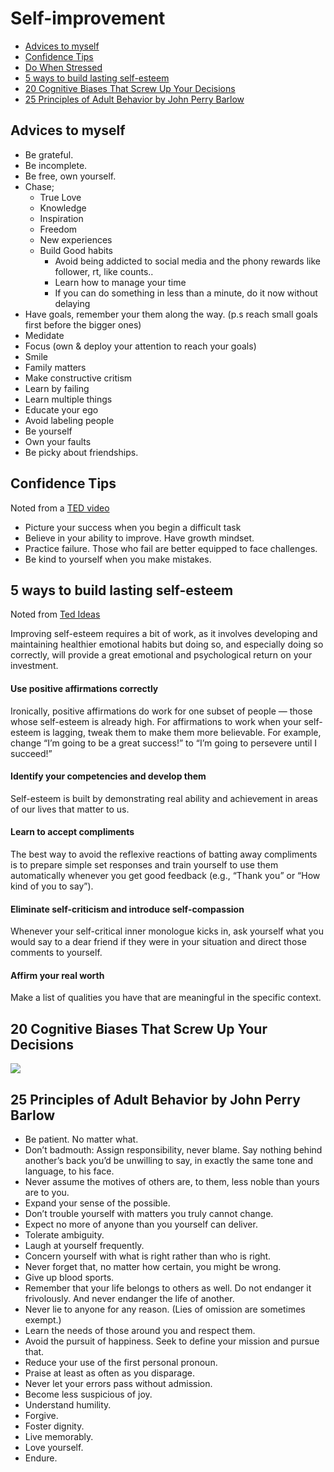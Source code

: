 # Self-improvement

* [Advices to myself](#advices-to-myself)
* [Confidence Tips](#confidence-tips)
* [Do When Stressed](#do-when-stressed)
* [5 ways to build lasting self-esteem](5-ways-to-build-lasting-self-esteem)
* [20 Cognitive Biases That Screw Up Your Decisions](#20-cognitive-biases-that-screw-up-your-decisions)
* [25 Principles of Adult Behavior by John Perry Barlow](#25-principles-of-adult-behavior-by-john-perry-barlow)

## Advices to myself

* Be grateful.
* Be incomplete.
* Be free, own yourself.
* Chase;
  * True Love
  * Knowledge
  * Inspiration
  * Freedom
  * New experiences
  * Build Good habits
    * Avoid being addicted to social media and the phony rewards like follower, rt, like counts..
    * Learn how to manage your time
    * If you can do something in less than a minute, do it now without delaying
* Have goals, remember your them along the way. (p.s reach small goals first before the bigger ones)
* Medidate
* Focus (own & deploy your attention to reach your goals)
* Smile
* Family matters
* Make constructive critism
* Learn by failing
* Learn multiple things
* Educate your ego
* Avoid labeling people
* Be yourself
* Own your faults
* Be picky about friendships.

## Confidence Tips

Noted from a [TED video](https://www.youtube.com/watch?v=l_NYrWqUR40)

* Picture your success when you begin a difficult task
* Believe in your ability to improve. Have growth mindset.
* Practice failure. Those who fail are better equipped to face challenges.
* Be kind to yourself when you make mistakes.

## 5 ways to build lasting self-esteem

Noted from [Ted Ideas](http://ideas.ted.com/5-ways-to-build-lasting-self-esteem)

Improving self-esteem requires a bit of work, as it involves developing and maintaining healthier emotional habits but doing so, and especially doing so correctly, will provide a great emotional and psychological return on your investment.

#### Use positive affirmations correctly

Ironically, positive affirmations do work for one subset of people — those whose self-esteem is already high. For affirmations to work when your self-esteem is lagging, tweak them to make them more believable. For example, change “I’m going to be a great success!” to “I’m going to persevere until I succeed!”

#### Identify your competencies and develop them

Self-esteem is built by demonstrating real ability and achievement in areas of our lives that matter to us.

#### Learn to accept compliments

The best way to avoid the reflexive reactions of batting away compliments is to prepare simple set responses and train yourself to use them automatically whenever you get good feedback (e.g., “Thank you” or “How kind of you to say”).

#### Eliminate self-criticism and introduce self-compassion

Whenever your self-critical inner monologue kicks in, ask yourself what you would say to a dear friend if they were in your situation and direct those comments to yourself.

#### Affirm your real worth

Make a list of qualities you have that are meaningful in the specific context.

## 20 Cognitive Biases That Screw Up Your Decisions

![](https://cldup.com/E3NvxhD1hp.jpg)

## 25 Principles of Adult Behavior by John Perry Barlow

* Be patient. No matter what.
* Don’t badmouth: Assign responsibility, never blame. Say nothing behind another’s back you’d be unwilling to say, in exactly the same tone and language, to his face.
* Never assume the motives of others are, to them, less noble than yours are to you.
* Expand your sense of the possible.
* Don’t trouble yourself with matters you truly cannot change.
* Expect no more of anyone than you yourself can deliver.
* Tolerate ambiguity.
* Laugh at yourself frequently.
* Concern yourself with what is right rather than who is right.
* Never forget that, no matter how certain, you might be wrong.
* Give up blood sports.
* Remember that your life belongs to others as well. Do not endanger it frivolously. And never endanger the life of another.
* Never lie to anyone for any reason. (Lies of omission are sometimes exempt.)
* Learn the needs of those around you and respect them.
* Avoid the pursuit of happiness. Seek to define your mission and pursue that.
* Reduce your use of the first personal pronoun.
* Praise at least as often as you disparage.
* Never let your errors pass without admission.
* Become less suspicious of joy.
* Understand humility.
* Forgive.
* Foster dignity.
* Live memorably.
* Love yourself.
* Endure.
